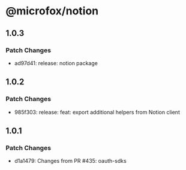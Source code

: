 # @microfox/notion

## 1.0.3

### Patch Changes

- ad97d41: release: notion package

## 1.0.2

### Patch Changes

- 985f303: release: feat: export additional helpers from Notion client

## 1.0.1

### Patch Changes

- d1a1479: Changes from PR #435: oauth-sdks

